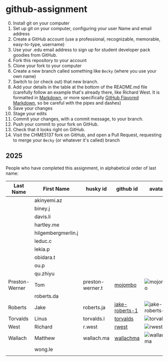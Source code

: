 # github-assignment

0. Install git on your computer
0. Set up git on your computer, configuring your user Name and email address
0. Create a GitHub account (use a professional, recognizable, memorable, easy-to-type, username)
0. Use your .edu email address to sign up for student developer pack goodies from GitHub.
1. Fork this repository to your account
2. Clone your fork to your computer
2. Create a new branch called something like `Becky` (where you use your own name)
2. Switch to (or check out) that new branch.
3. Add your details in the table at the bottom of the README.md file (carefully follow an example that's already there, like Richard West. It is formatted in [Markdown](https://www.markdownguide.org/), or more specifically [GitHub Flavored Markdown](https://docs.github.com/en/get-started/writing-on-github/getting-started-with-writing-and-formatting-on-github/basic-writing-and-formatting-syntax), so be careful with the pipes and dashes)
4. Save your changes
5. Stage your edits
6. Commit your changes, with a commit message, to your branch.
7. Push your commit to your fork on GitHub.
7. Check that it looks right on GitHub.
8. Visit the CHME5137 fork on GitHub, and open a Pull Request, requesting to merge your `Becky` (or whatever it's called) branch


## 2025

People who have completed this assignment, in alphabetical order of last name:

Last Name | First Name | husky id   | github id | avatar
----------|------------|------------|-----------|---------
   |   | akinyemi.az        |   |     
   |   | biney.j        |   |     
   |   | davis.li        |   |     
   |   | hartley.me        |   |     
   |   | hilgembergmerlin.j        |   |     
   |   | leduc.c        |   |     
   |   | lekia.p        |   |     
   |   | obidara.t        |   |     
   |   | ou.p        |   |     
   |   | qu.zhiyu        |   |     
Preston-Werner    | Tom       | preston-werner.t | [mojombo](https://github.com/mojombo) | ![mojombo](https://github.com/mojombo.png?size=40) 
   |   | roberts.da        |   |     
Roberts   | Jake  | roberts.ja      | [jake-roberts-1](https://github.com/jake-roberts-1)             | ![jake-roberts-1](https://github.com/jake-roberts-1.png?size=40)    
Torvalds   | Linus      | torvalds.l      | [torvalds](https://github.com/torvalds) | ![torvalds](https://github.com/torvalds.png?size=40)
West      | Richard    | r.west     | [rwest](https://github.com/rwest)             | ![rwest](https://github.com/rwest.png?size=40)
Wallach   | Matthew  | wallach.ma        | [wallachma](https://github.com/wallachma)  | ![wallachma](https://github.com/wallachma.png?size=40)    
   |   | wong.le        |   |     
   |   | 
